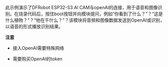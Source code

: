 此示例演示了DFRobot ESP32-S3 Al CAM与openAl的连接，用于语音和图像识别。在烧录代码后，按住boot按钮并向模块提问，例如“你看到了什么？”？“这是什么植物？”？“他在干什么？”？该模块将音频和图像数据发送到OpenAI或识别，以语音的形式播放识别结果。



**注意**

- 接入OpenAI需要特殊网络

- 需要购买OpenAI的token